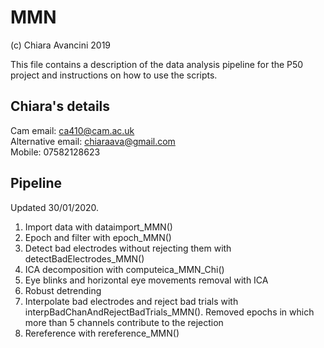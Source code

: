 # MMN

(c) Chiara Avancini 2019

This file contains a description of the data analysis pipeline for the P50 project and instructions on how to use the scripts.

## Chiara's details
Cam email: ca410@cam.ac.uk \
Alternative email: chiaraava@gmail.com \
Mobile: 07582128623

## Pipeline

Updated 30/01/2020.

1) Import data with dataimport_MMN()
2) Epoch and filter with epoch_MMN()
3) Detect bad electrodes without rejecting them with detectBadElectrodes_MMN()
4) ICA decomposition with computeica_MMN_Chi()
5) Eye blinks and horizontal eye movements removal with ICA
6) Robust detrending
5) Interpolate bad electrodes and reject bad trials with interpBadChanAndRejectBadTrials_MMN(). Removed epochs in which more than 5 channels contribute to the rejection
6) Rereference with rereference_MMN()
